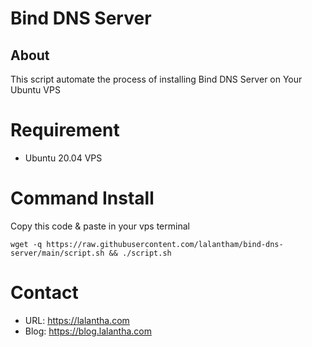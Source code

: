 # Bind DNS Server

## About
This script automate the process of installing Bind DNS Server on Your Ubuntu VPS

# Requirement
* Ubuntu 20.04 VPS

# Command Install
Copy this code & paste in your vps terminal
```
wget -q https://raw.githubusercontent.com/lalantham/bind-dns-server/main/script.sh && ./script.sh
```

# Contact
* URL: https://lalantha.com
* Blog: https://blog.lalantha.com
